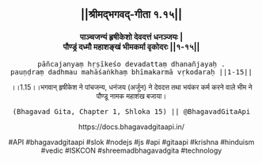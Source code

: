 <center><h2>||श्रीमद्‍भगवद्‍-गीता १.१५||</h2>
<h3>पाञ्चजन्यं हृषीकेशो देवदत्तं धनञ्जयः |<br/>पौण्ड्रं दध्मौ महाशङ्खं भीमकर्मा वृकोदरः ||१-१५||</h3>
<pre>pāñcajanyaṃ hṛṣīkeśo devadattaṃ dhanañjayaḥ .<br/>pauṇḍraṃ dadhmau mahāśaṅkhaṃ bhīmakarmā vṛkodaraḥ ||1-15||</pre>
<p>।।1.15।।भगवान् हृषीकेश ने पांचजन्य, धनंजय (अर्जुन) ने देवदत्त तथा भयंकर कर्म करने वाले भीम ने पौण्डू नामक महाशंख बजाया।</p>
<pre>(Bhagavad Gita, Chapter 1, Shloka 15) || @BhagavadGitaApi</pre><p>https://docs.bhagavadgitaapi.in/</p><p>#API #bhagavadgitaapi #slok #nodejs #js #api #gitaapi #krishna #hinduism #vedic #ISKCON #shreemadbhagavadgita #technology</p></center>